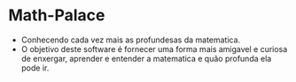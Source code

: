 # Math-Palace
  - Conhecendo cada vez mais as profundesas da matematica.
  - O objetivo deste software é fornecer uma forma mais amigavel e curiosa de enxergar, aprender e entender a matematica e quão profunda ela pode ir.
